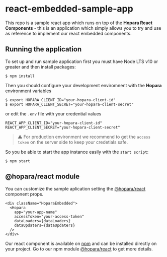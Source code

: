 # react-embedded-sample-app
This repo is a sample react app which runs on top of the **Hopara React Components** - this is an application which simply allows you to try and use as reference to implement our react embedded components.

## Running the application

To set up and run sample application first you must have Node LTS v10 or greater and then install packages:

```shell
$ npm install
```

Then you should configure your development enviromnent with the **Hopara** environment variables

```shell
$ export HOPARA_CLIENT_ID="your-hopara-client-id"
$ export HOPARA_CLIENT_SECRET="your-hopara-client-secret"
```

or edit the `.env` file with your credential values

```text
REACT_APP_CLIENT_ID="your-hopara-client-id"
REACT_APP_CLIENT_SECRET="your-hopara-client-secret"
```

> :warning: For production environment we recommend to get the `access token` on the server side to keep your credetials safe.

So you be able to start the app instance easily with the `start script`:

```shell
$ npm start
```

## @hopara/react module
You can customize the sample aplication setting the [@hopara/react](https://www.npmjs.com/package/@hopara/react) component props.

```tsx
<div className="HoparaEmbedded">
  <Hopara
    app="your-app-name"
    accessToken="your-access-token"
    dataLoaders={dataLoaders}
    dataUpdaters={dataUpdaters}
  />
</div>
```

Our react component is available on [npm](https://www.npmjs.com/package/@hopara/react) and can be installed directly on your project.
Go to our npm module [@hopara/react](https://www.npmjs.com/package/@hopara/react) to get more details.


